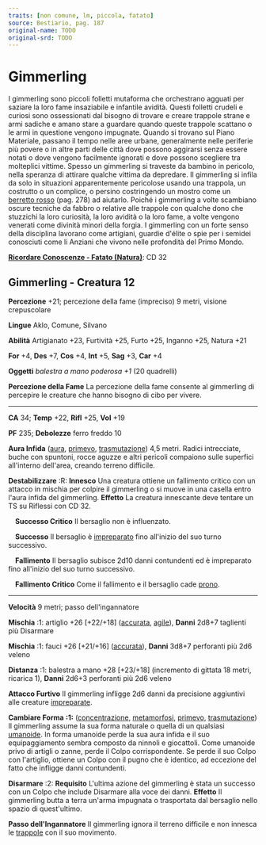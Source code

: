 ```yaml
---
traits: [non comune, lm, piccola, fatato]
source: Bestiario, pag. 187
original-name: TODO
original-srd: TODO
---
```


# Gimmerling

I gimmerling sono piccoli folletti mutaforma che orchestrano agguati per saziare
la loro fame insaziabile e infantile avidità. Questi folletti crudeli e curiosi
sono ossessionati dal bisogno di trovare e creare trappole strane e armi sadiche
e amano stare a guardare quando queste trappole scattano o le armi in questione
vengono impugnate. Quando si trovano sul Piano Materiale, passano il tempo nelle
aree urbane, generalmente nelle periferie più povere o in altre parti delle
città dove possono aggirarsi senza essere notati o dove vengono facilmente
ignorati e dove possono scegliere tra molteplici vittime. Spesso un gimmerling
si traveste da bambino in pericolo, nella speranza di attirare qualche vittima
da depredare. Il gimmerling si infila da solo in situazioni apparentemente
pericolose usando una trappola, un costrutto o un complice, o persino
costringendo un mostro come un [berretto rosso](/creature/berretto-rosso)
(pag. 278) ad aiutarlo. Poiché i gimmerling a volte scambiano oscure tecniche da
fabbro o relative alle trappole con qualche dono che stuzzichi la loro
curiosità, la loro avidità o la loro fame, a volte vengono venerati come
divinità minori della forgia. I gimmerling con un forte senso della disciplina
lavorano come artigiani, guardie d'élite o spie per i semidei conosciuti come li
Anziani che vivono nelle profondità del Primo Mondo.

**[Ricordare Conoscenze - Fatato (Natura)](/azioni/abilita/ricordare-conoscenze)**:
CD 32

## Gimmerling - Creatura 12

**Percezione** +21; percezione della fame (impreciso) 9 metri, visione
crepuscolare

**Lingue** Aklo, Comune, Silvano

**Abilità** Artigianato +23, Furtività +25, Furto +25, Inganno +25, Natura +21

**For** +4, **Des** +7, **Cos** +4, **Int** +5, **Sag** +3, **Car** +4

**Oggetti** _balestra a mano poderosa +1_ (20 quadrelli)

**Percezione della Fame** La percezione della fame consente al gimmerling di
percepire le creature che hanno bisogno di cibo per vivere.

---

**CA** 34; **Temp** +22, **Rifl** +25, **Vol** +19

**PF** 235; **Debolezze** ferro freddo 10

**Aura Infida** ([aura](/tratti/aura), [primevo](/tratti/primevo),
[trasmutazione](/tratti/trasmutazione)) 4,5 metri. Radici intrecciate, buche con
spuntoni, rocce aguzze e altri pericoli compaiono sulle superfici all'interno
dell'area, creando terreno difficile.

**Destabilizzare** :R: **Innesco** Una creatura ottiene un fallimento critico
con un attacco in mischia per colpire il gimmerling o si muove in una casella
entro l'aura infida del gimmerling. **Effetto** La creatura innescante deve
tentare un TS su Riflessi con CD 32.

&emsp;**Successo Critico** Il bersaglio non è influenzato.

&emsp;**Successo** Il bersaglio è [impreparato](/condizioni/impreparato) fino
all'inizio del suo turno successivo.

&emsp;**Fallimento** Il bersaglio subisce 2d10 danni contundenti ed è
impreparato fino all'inizio del suo turno successivo.

&emsp;**Fallimento Critico** Come il fallimento e il bersaglio cade
[prono](/condizioni/prono).

---

**Velocità** 9 metri; passo dell'ingannatore

**Mischia** :1: artiglio +26 \[+22/+18] ([accurata](/tratti/accurata),
[agile](/tratti/agile)), **Danni** 2d8+7 taglienti più Disarmare

**Mischia** :1: fauci +26 \[+21/+16] ([accurata](/tratti/accurata)), **Danni**
3d8+7 perforanti più 2d6 veleno

**Distanza** :1: balestra a mano +28 \[+23/+18] (incremento di gittata 18 metri,
ricarica 1), **Danni** 2d6+3 perforanti più 2d6 veleno

**Attacco Furtivo** Il gimmerling infligge 2d6 danni da precisione aggiuntivi
alle creature [impreparate](/condizioni/impreparato).

**Cambiare Forma** **:1:** ([concentrazione](/tratti/concentrazione),
[metamorfosi](/tratti/metamorfosi), [primevo](/tratti/primevo),
[trasmutazione](/tratti/trasmutazione)) Il gimmerling assume la sua forma
naturale o quella di un qualsiasi [umanoide](/tratti/umanoide). In forma
umanoide perde la sua aura infida e il suo equipaggiamento sembra composto da
ninnoli e giocattoli. Come umanoide privo di artigli o zanne, perde il Colpo
corrispondente. Se perde il suo Colpo con l'artiglio, ottiene un Colpo con il
pugno che è identico, ad eccezione del fatto che infligge danni contundenti.

**Disarmare** :2: **Requisito** L'ultima azione del gimmerling è stata un
successo con un Colpo che include Disarmare alla voce dei danni. **Effetto** Il
gimmerling butta a terra un'arma impugnata o trasportata dal bersaglio nello
spazio di quest'ultimo.

**Passo dell'Ingannatore** Il gimmerling ignora il terreno difficile e non
innesca le [trappole](/tratti/trappola) con il suo movimento.
